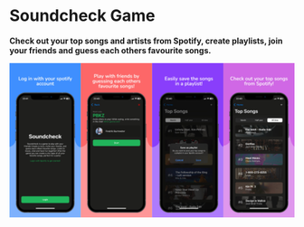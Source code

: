 # Soundcheck Game

**Check out your top songs and artists from Spotify, create playlists, join your friends and guess each others favourite songs.**

![Soundcheck](./assets/images/soundcheck-promotion.jpg)

